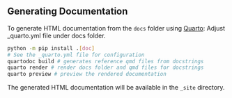 ## Generating Documentation

To generate HTML documentation from the `docs` folder using [Quarto](https://quarto.org):
Adjust _quarto.yml file under docs folder.

```sh
python -m pip install .[doc]
# See the _quarto.yml file for configuration
quartodoc build # generates reference qmd files from docstrings
quarto render # render docs folder and qmd files for docstrings
quarto preview # preview the rendered documentation
```

The generated HTML documentation will be available in the `_site` directory.